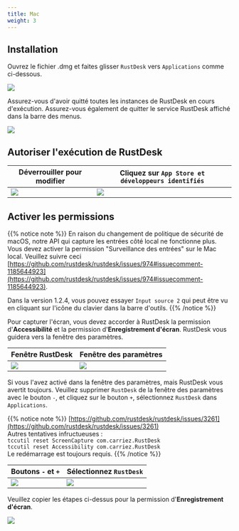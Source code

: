 ```yaml
---
title: Mac 
weight: 3
---
```


## Installation

Ouvrez le fichier .dmg et faites glisser `RustDesk` vers `Applications` comme ci-dessous.

![](/docs/en/client/mac/images/dmg.png)

Assurez-vous d'avoir quitté toutes les instances de RustDesk en cours d'exécution. Assurez-vous également de quitter le service RustDesk affiché dans la barre des menus.

![](/docs/en/client/mac/images/tray.png)

## Autoriser l'exécution de RustDesk

| Déverrouiller pour modifier | Cliquez sur `App Store et développeurs identifiés` |
| --- | --- |
| ![](/docs/en/client/mac/images/allow2.png) | ![](/docs/en/client/mac/images/allow.png) |

## Activer les permissions

{{% notice note %}}
En raison du changement de politique de sécurité de macOS, notre API qui capture les entrées côté local ne fonctionne plus. Vous devez activer la permission "Surveillance des entrées" sur le Mac local.
Veuillez suivre ceci
[https://github.com/rustdesk/rustdesk/issues/974#issuecomment-1185644923](https://github.com/rustdesk/rustdesk/issues/974#issuecomment-1185644923).

Dans la version 1.2.4, vous pouvez essayer `Input source 2` qui peut être vu en cliquant sur l'icône du clavier dans la barre d'outils.
{{% /notice %}}

Pour capturer l'écran, vous devez accorder à RustDesk la permission d'**Accessibilité** et la permission d'**Enregistrement d'écran**. RustDesk vous guidera vers la fenêtre des paramètres.

| Fenêtre RustDesk | Fenêtre des paramètres |
| --- | --- |
| ![](/docs/en/client/mac/images/acc.png) | ![](/docs/en/client/mac/images/acc3.png?v2) |

Si vous l'avez activé dans la fenêtre des paramètres, mais RustDesk vous avertit toujours. Veuillez supprimer `RustDesk` de la fenêtre des paramètres avec le bouton `-`, et cliquez sur le bouton `+`, sélectionnez `RustDesk` dans `Applications`.

{{% notice note %}}
[https://github.com/rustdesk/rustdesk/issues/3261](https://github.com/rustdesk/rustdesk/issues/3261) <br>
Autres tentatives infructueuses : <br>
`tccutil reset ScreenCapture com.carriez.RustDesk` <br>
`tccutil reset Accessibility com.carriez.RustDesk` <br>
Le redémarrage est toujours requis.
{{% /notice %}}

| Boutons `-` et `+` | Sélectionnez `RustDesk` |
| --- | --- |
| ![](/docs/en/client/mac/images/acc2.png) | ![](/docs/en/client/mac/images/add.png?v2) |

Veuillez copier les étapes ci-dessus pour la permission d'**Enregistrement d'écran**.

![](/docs/en/client/mac/images/screen.png?v2)